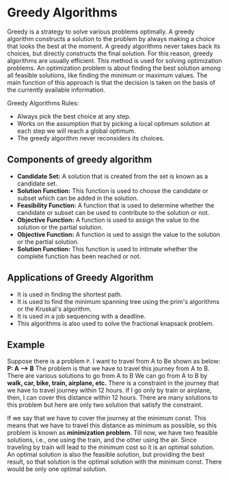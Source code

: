 # Greedy Algorithms

Greedy is a strategy to solve various problems optimally. A greedy algorithm constructs a solution to the problem by always making a choice that looks the best at the moment. A greedy algorithms never takes back its choices, but directly constructs the final solution. For this reason, greedy algorithms are usually efficient. This method is used for solving optimization problems. An optimization problem is about finding the best solution among all feasible solutions, like finding the minimum or maximum values.
The main function of this approach is that the decision is taken on the basis of the currently available information.

Greedy Algorithms Rules:

- Always pick the best choice at any step.
- Works on the assumption that by picking a local optimum solution at each step we will reach a global optimum.
- The greedy algorithm never reconsiders its choices.

## Components of greedy algorithm

- **Candidate Set:** A solution that is created from the set is known as a candidate set.
- **Solution Function:** This function is used to choose the candidate or subset which can be added in the solution.
- **Feasibility Function:** A function that is used to determine whether the candidate or subset can be used to contribute to the solution or not.
- **Objective Function:** A function is used to assign the value to the solution or the partial solution.
- **Objective Function:** A function is ued to assign the value to the solution or the partial solution.
- **Solution Function:** This function is used to intimate whether the complete function has been reached or not.

## Applications of Greedy Algorithm

- It is used in finding the shortest path.
- It is used to find the minimum spanning tree using the prim's algorithms or the Kruskal's algorithm.
- It is used in a job sequencing with a deadline.
- This algorithms is also used to solve the fractional knapsack problem.

## Example

Suppose there is a problem `P`. I want to travel from A to Be shown as below:
**P: A --> B**
The problem is that we have to travel this journey from A to B. There are various solutions to go from A to B We can go from A to B by **walk, car, bike, train, airplane, etc.** There is a constraint in the journey that we have to travel journey within 12 hours. If I go only by train or airplane, then, I can cover this distance within 12 hours. There are many solutions to this problem but here are only two solution that satisfy the constraint.

If we say that we have to cover the journey at the minimum const. This means that we have to travel this distance as minimum as possible, so this problem is known as **minimization problem**. Till now, we have two feasible solutions, i.e., one using the train, and the other using the air. Since traveling by train will lead to the minimum cost so it is an optimal solution. An optimal solution is also the feasible solution, but providing the best result, so that solution is the optimal solution with the minimum const. There would be only one optimal solution.

